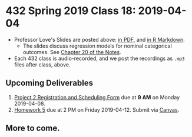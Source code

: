 # 432 Spring 2019 Class 18: 2019-04-04

- Professor Love's Slides are posted above: [in PDF](https://github.com/THOMASELOVE/2019-432/blob/master/slides/class18/432_2019_slides18.pdf), and [in R Markdown](https://github.com/THOMASELOVE/2019-432/blob/master/slides/class18/432_2019_slides18.Rmd).
    - The slides discuss regression models for nominal categorical outcomes. See [Chapter 20 of the Notes](https://thomaselove.github.io/2019-432-book/analyzing-literary-styles-with-multinomial-logistic-regression.html).
- Each 432 class is audio-recorded, and we post the recordings as `.mp3` files after class, above.

## Upcoming Deliverables

1. [Project 2 Registration and Scheduling Form](http://bit.ly/432-2019-project2-registration) due at **9 AM** on Monday 2019-04-08.
2. [Homework 5](https://github.com/THOMASELOVE/2019-432/tree/master/homework/homework5) due at 2 PM on Friday 2019-04-12. Submit via [Canvas](https://canvas.case.edu/).

## More to come.
